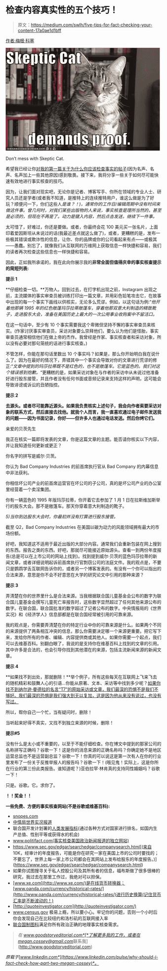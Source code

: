 # 检查内容真实性的五个技巧！

> 原文：<https://medium.com/swlh/five-tips-for-fact-checking-your-content-17a0ae1d1bff>

[作者:梅根·科塞](http://www.goodstoryeditorial.com)

![](img/e5d24e29a70645cef1cffb3b84c65ff5.png)

Don’t mess with Skeptic Cat.

希望我已经让你[对我的第一篇关于为什么你应该检查事实的帖子](/@megancossey/three-reasons-to-fact-check-your-content-700f9ea9b43d#.qojrd29gq)(因为名声、名声、名声加上一些其他原因)感到敬畏。接下来，我将分享一些关于如何尽可能快速有效地进行事实核查的技巧。

因为，让我们面对现实吧，无论你是记者、博客写手、你所在领域的专业人士、研究人员还是学者(或者我不知道，是推特上的连续推特用户，谁这么做是为了好玩？顺便问一下，你们这些人*是谁？！)，通常你的工作日/编辑周期中没有时间来做这件事。曾几何时，对我们某些出版物的人来说，事实核查是理所当然的，甚至是必须的，但现在不再是了。动力是键入内容，然后点击发送，继续下一件事。*

太可惜了，好难过，你还是要做。或者，你最终会花 100 美元买一张名片，上面印着爱因斯坦从未说过的话(我最近差点就这么做了)，或者，更糟糕的是，发布一些极其错误或欺诈性的信息，让你、你的品牌或你的公司看起来有点——或极其——愚蠢。别忘了，就像我们从互联网的万维网上获取信息一样快捷和容易，我们的读者再次检查这些信息也一样快捷和容易。

因此，正如我所承诺的，我在此向你展示我的**非常全面但值得庆幸的事实核查提示的简短列表:**

**提示 1**

**仔细检查一切。**万物人。回到过去，在打字机出现之前，Instagram 出现之前，主流媒体的事实审查员被训练打印出一篇文章，并用彩色铅笔攻击它，在故事中出现的每一个事实下画线以供核实，无论多么荒谬。例如，以这句话为例:“*他开着他那辆 1995 年的红色敞篷玛莎拉蒂敞篷车，穿着他那双意大利制造的精致靴子，走进股东大会，准备在美国历史上最大的一次公用事业收购案中不留活口。*

在这一句话中，至少有 10 个事实需要我这个卑微但坚持不懈的事实审查员来核实。(作家讨厌事实审查员，采访对象要么崇拜他们，要么认为他们是怪胎，事实审查员通常相信他们在做上帝的杰作。我曾经是作家、事实核查者和采访对象，所以没有必要对那句笼统的话进行事实核查。)

不管怎样，你能在那句话里数出 10 个事实吗？如果是，那么你开始明白我在说什么了。因为在最好的情况下，弄错其中一个事实会导致对你的文章进行荒谬的修正:“*文章中提到的玛莎拉蒂既不是红色的，也不是敞篷车。它是蓝色的。我们对这个错误感到抱歉。*“更糟糕的是，如果采访对象在与作者的采访中从未说过他准备好进行股东接管，并且作者没有任何书面或音频记录来支持这样的声明，这可能会导致诽谤或诉讼的丑陋指控。

**提示 2**

**去源头。或者尽可能靠近源头。如果我负责核实上述句子，我会向作者索要采访对象的联系方式，然后直接去找他。就我个人而言，我一直喜欢通过电子邮件发送我的问题——因为书面记录，你好——但许多人也通过电话发送。然后你烤它们。**

亲爱的贝茨先生

我正在核实一篇即将发表的文章，你是这篇文章的主题。能否请你核实以下内容，并让我知道任何更新或更正？

你名字的拼写是威尔·贝茨。

你认为 Bad Company Industries 的前首席执行官从 Bad Company 的内幕信息中非法获利。

你相信坏公司产业的前首席运营官在坏公司的子公司，真的是坏公司产业的办公室里经营着一个卖淫集团。

你有一辆蓝色的 1995 年版玛莎拉蒂，你开着它去参加了 1 月 1 日在拉斯维加斯举行的股东大会。那不是敞篷车。那天你穿着意大利制造的靴子。

*5)当你到达股东大会时，你最初并没有打算进行股东接管。*

截至 Q2，Bad Company Industries 在美国以碳为动力的风能领域拥有最大的市场份额。

好吧，我知道这不适用于最近出版的大部分内容。通常我们会重新包装在网上搜到的东西。报告之类的东西。好吧，那就尽可能接近原始源头。查看一到两份年度报告(总是可以在上市公司的网站上找到)。找到提到威尔·贝茨的蓝色玛莎拉蒂的新闻文章，或者详细说明起诉前首席执行官剽窃公司的法庭文件。我的观点是，不要只是鹦鹉学舌互联网告诉你的，或者另一个博客发表的。有没有一个你可以指出的合法来源，意思是你不会不好意思在大学的研究论文中引用的那种来源？

**提示 3**

弄清楚在你的世界里什么是合法来源。当我根据联合国儿童基金会公布的数字为联合国儿童基金会撰写儿童死亡率报告时，这些数字显然超过了任何其他来源公布的数字。在联合国，联合国批准的数字超过了记者公布的数字。中央情报局的《世界实况》和《经济学人》信息部都是在联合国经常被引用的可靠来源。

我的观点是，你需要弄清楚在你的特定行业中你的可靠来源是什么。如果两个不同的来源提供了两条相互冲突的信息，那么你需要决定哪一个来源更重要。把它写下来，发给你所有的作者、编辑、内容提供商或其他人。如果你需要一个起点，我们可以去维基百科。别翻白眼了，我说的是支持你在维基百科上找到的文章的引用。其中许多是合法的，也会引导你找到其他潜在的来源，包括主流新闻来源的新闻文章。

**提示 4**

**如果找不到出处，那就删除！**举个例子，所有这些每天在互联网上飞来飞去的随机精彩和鼓舞人心的引语…你能从原著、文本、采访等中找到多少呢？[如果你找不到纳尔逊·曼德拉的名言“T7”的原始采访或文章，我们最深的恐惧不是我们不够好。我们最深的恐惧是我们强大到无以复加，这是因为他从来没有说过，也没有写过。](http://snopes.com/quotes/deepestfear.asp)

所以，帮你自己一个忙，当有疑问时，删除！

当听起来好得不真实，又找不到独立来源的时候，删除！

**提示#5**

没有什么是太小或不重要的，以至于不能仔细检查。你在博文中提到的那家公司的名称拼写正确吗？谷歌一下！这是你的消息来源的正确名称吗？你确定她不是地区运营总监也不是运营副总监？谷歌一下！你真的可以说这是第一次有人在你的行业里发布了一份关于反推举报人的报告吗？谷歌一下！(哦见鬼！实际上，这是你所在行业的第三份此类报告。谁知道呢？)亚伯拉罕·林肯真的支持同性婚姻吗？谷歌一下！

只是。谷歌。它。求你了。

**！！奖金！！**

**一些免费、方便的事实核查网站(不是谷歌或维基百科):**

*   [snopes.com](http://snopes.com)
*   [中情局世界实况报道](https://www.cia.gov/library/publications/the-world-factbook/)
*   联合国开发计划署的[人类发展指标](http://hdr.undp.org/en/countries)(通过各种方式对国家进行排名，如国内生产总值、性别平等或获得水的机会)
*   www.politifact.com(事实核查美国政治新闻报道的独立网站)
*   https://www.sec.gov/edgar/searchedgar/companysearch.html[(来自 10K，经审计的年度报告，可能是你在研究一家在美国上市的公司时要找的；不要忘了，世界上每一家上市公司都会在其网站上发布给股东的年度报告。)](https://www.sec.gov/edgar/searchedgar/companysearch.html)
*   如果你试图搜寻关于私人控股公司及其所有者的信息，福布斯做了很多很棒的研究，我过去在那里工作过，我绝对可以担保。
*   [www.xe.com](http://www.xe.com/)是在线货币转换器；[www.oanda.com/currency/historical-rates/](http://www.oanda.com/currency/historical-rates/)进行历史换算(记住货币汇率是不断波动的！)
*   [http://quoteinvestigator.com](http://quoteinvestigator.com/)
*   www.census.gov 极易上瘾，所以要小心。牢记你的问题，否则一个小时后你会发现自己在比较纽约和洛杉矶的互联网接入率
*   [联合国制图科](http://www.un.org/Depts/Cartographic/english/htmain.htm)满足你所有政治正确的地理事实核查需求。

> *在 www.goodstoryeditorial.com*[*了解更多我的工作，或者在 megan.cossey@gmail.com*联系我](http://www.goodstoryeditorial.com)

*原载于*[*www.linkedin.com*](https://www.linkedin.com/pulse/why-should-i-fact-check-how-part-two-megan-cossey)*。*